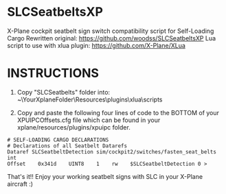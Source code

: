 # SLCSeatbeltsXP
X-Plane cockpit seatbelt sign switch compatibility script for Self-Loading Cargo
Rewritten original: https://github.com/woodss/SLCSeatbeltsXP
Lua script to use with xlua plugin: https://github.com/X-Plane/XLua

# INSTRUCTIONS
1. Copy "SLCSeatbelts" folder into: ~\YourXplaneFolder\Resources\plugins\xlua\scripts

1. Copy and paste the following four lines of code to the BOTTOM of your XPUIPCOffsets.cfg file which can be found in your xplane/resources/plugins/xpuipc folder.

```
# SELF-LOADING CARGO DECLARATIONS
# Declarations of all Seatbelt Datarefs
Dataref SLCSeatbeltDetection sim/cockpit2/switches/fasten_seat_belts int
Offset    0x341d    UINT8    1    rw    $SLCSeatbeltDetection 0 > 
```
That's it!!
Enjoy your working seatbelt signs with SLC in your X-Plane aircraft :)
